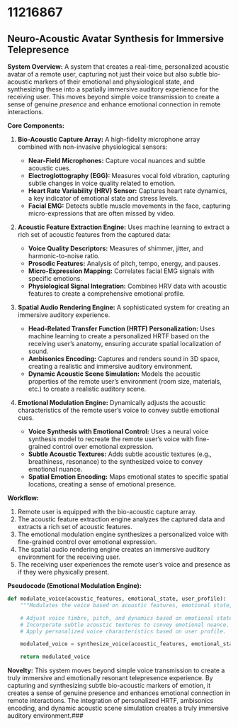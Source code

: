 # 11216867

## Neuro-Acoustic Avatar Synthesis for Immersive Telepresence

**System Overview:** A system that creates a real-time, personalized acoustic avatar of a remote user, capturing not just their voice but also subtle bio-acoustic markers of their emotional and physiological state, and synthesizing these into a spatially immersive auditory experience for the receiving user. This moves beyond simple voice transmission to create a sense of genuine *presence* and enhance emotional connection in remote interactions.

**Core Components:**

1.  **Bio-Acoustic Capture Array:** A high-fidelity microphone array combined with non-invasive physiological sensors:
    *   **Near-Field Microphones:** Capture vocal nuances and subtle acoustic cues.
    *   **Electroglottography (EGG):** Measures vocal fold vibration, capturing subtle changes in voice quality related to emotion.
    *   **Heart Rate Variability (HRV) Sensor:** Captures heart rate dynamics, a key indicator of emotional state and stress levels.
    *   **Facial EMG:** Detects subtle muscle movements in the face, capturing micro-expressions that are often missed by video.

2.  **Acoustic Feature Extraction Engine:** Uses machine learning to extract a rich set of acoustic features from the captured data:
    *   **Voice Quality Descriptors:** Measures of shimmer, jitter, and harmonic-to-noise ratio.
    *   **Prosodic Features:**  Analysis of pitch, tempo, energy, and pauses.
    *   **Micro-Expression Mapping:** Correlates facial EMG signals with specific emotions.
    *   **Physiological Signal Integration:** Combines HRV data with acoustic features to create a comprehensive emotional profile.

3.  **Spatial Audio Rendering Engine:** A sophisticated system for creating an immersive auditory experience.
    *   **Head-Related Transfer Function (HRTF) Personalization:** Uses machine learning to create a personalized HRTF based on the receiving user’s anatomy, ensuring accurate spatial localization of sound.
    *   **Ambisonics Encoding:** Captures and renders sound in 3D space, creating a realistic and immersive auditory environment.
    *   **Dynamic Acoustic Scene Simulation:** Models the acoustic properties of the remote user’s environment (room size, materials, etc.) to create a realistic auditory scene.

4.  **Emotional Modulation Engine:** Dynamically adjusts the acoustic characteristics of the remote user’s voice to convey subtle emotional cues.
    *   **Voice Synthesis with Emotional Control:** Uses a neural voice synthesis model to recreate the remote user’s voice with fine-grained control over emotional expression.
    *   **Subtle Acoustic Textures:** Adds subtle acoustic textures (e.g., breathiness, resonance) to the synthesized voice to convey emotional nuance.
    *   **Spatial Emotion Encoding:** Maps emotional states to specific spatial locations, creating a sense of emotional presence.

**Workflow:**

1.  Remote user is equipped with the bio-acoustic capture array.
2.  The acoustic feature extraction engine analyzes the captured data and extracts a rich set of acoustic features.
3.  The emotional modulation engine synthesizes a personalized voice with fine-grained control over emotional expression.
4.  The spatial audio rendering engine creates an immersive auditory environment for the receiving user.
5.  The receiving user experiences the remote user’s voice and presence as if they were physically present.

**Pseudocode (Emotional Modulation Engine):**

```python
def modulate_voice(acoustic_features, emotional_state, user_profile):
    """Modulates the voice based on acoustic features, emotional state, and user profile."""

    # Adjust voice timbre, pitch, and dynamics based on emotional state.
    # Incorporate subtle acoustic textures to convey emotional nuance.
    # Apply personalized voice characteristics based on user profile.

    modulated_voice = synthesize_voice(acoustic_features, emotional_state, user_profile)

    return modulated_voice
```

**Novelty:** This system moves beyond simple voice transmission to create a truly immersive and emotionally resonant telepresence experience. By capturing and synthesizing subtle bio-acoustic markers of emotion, it creates a sense of genuine presence and enhances emotional connection in remote interactions. The integration of personalized HRTF, ambisonics encoding, and dynamic acoustic scene simulation creates a truly immersive auditory environment.###